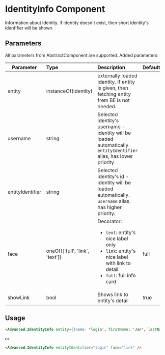 # IdentityInfo Component

Information about identity. If identity doesn't exist, then short identity's idenfifier will be shown.

## Parameters

All parameters from AbstractComponent are supported. Added parameters:

| Parameter | Type | Description | Default  |
| --- | :--- | :--- | :--- |
| entity | instanceOf(Identity)  |  externally loaded identity. If entity is given, then fetching entity frem BE is not needed.  |  |
| username | string  |  Selected identity's username - identity will be loaded automatically. `entityIdentifier` alias, has lower priority  |  |
| entityIdentifier | string  |  Selected identity's id - identity will be loaded automatically. `username` alias, has higher priority.  |  |
| face | oneOf(['full', 'link', 'text'])  |  Decorator: <ul><li>`text`: entity's nice label only</li><li>`link`: entity's nice label with link to detail</li><li>`full`: full info card</li></ul>  |  full |
| showLink | bool | Shows link to entity's detail | true |


## Usage

```html
<Advanced.IdentityInfo entity={{name: 'login', firstName: 'Jan', lastName: 'Novák'}}/>
```

or

```html
<Advanced.IdentityInfo entityIdentifier="login" face="link" />
```
